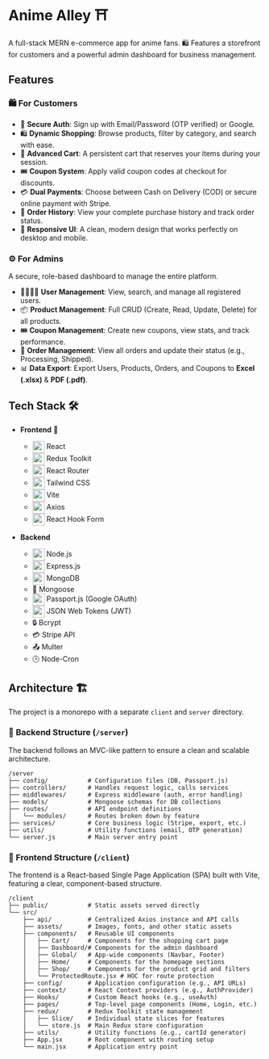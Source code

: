 # Anime Alley ⛩️

A full-stack MERN e-commerce app for anime fans. 🛍️ Features a storefront for customers and a powerful admin dashboard for business management.

## Features

### 🛍️ For Customers

- 🔐 **Secure Auth**: Sign up with Email/Password (OTP verified) or Google.
- 🛍️ **Dynamic Shopping**: Browse products, filter by category, and search with ease.
- 🛒 **Advanced Cart**: A persistent cart that reserves your items during your session.
- 🎟️ **Coupon System**: Apply valid coupon codes at checkout for discounts.
- 💳 **Dual Payments**: Choose between Cash on Delivery (COD) or secure online payment with Stripe.
- 📜 **Order History**: View your complete purchase history and track order status.
- 📱 **Responsive UI**: A clean, modern design that works perfectly on desktop and mobile.

### ⚙️ For Admins

A secure, role-based dashboard to manage the entire platform.

- 👨‍👩‍👧‍👦 **User Management**: View, search, and manage all registered users.
- 📦 **Product Management**: Full CRUD (Create, Read, Update, Delete) for all products.
- 🎟️ **Coupon Management**: Create new coupons, view stats, and track performance.
- 🚚 **Order Management**: View all orders and update their status (e.g., Processing, Shipped).
- 📊 **Data Export**: Export Users, Products, Orders, and Coupons to **Excel (.xlsx)** & **PDF (.pdf)**.

## Tech Stack 🛠️

- **Frontend** 🚀

  - <img src="https://cdn.jsdelivr.net/gh/devicons/devicon/icons/react/react-original.svg" width="24" valign="middle" /> React
  - <img src="https://cdn.jsdelivr.net/gh/devicons/devicon/icons/redux/redux-original.svg" width="24" valign="middle" /> Redux Toolkit
  - <img src="https://reactrouter.com/favicon-light.png" width="24" valign="middle" /> React Router
  - <img src="https://cdn.jsdelivr.net/gh/devicons/devicon@latest/icons/tailwindcss/tailwindcss-original.svg" width="24" valign="middle" /> Tailwind CSS
  - <img src="https://cdn.jsdelivr.net/gh/devicons/devicon/icons/vitejs/vitejs-original.svg" width="24" valign="middle" /> Vite
  - <img src="https://axios-http.com/assets/logo.svg" width="24" valign="middle" /> Axios
  - <img src="https://react-hook-form.com/images/logo/react-hook-form-logo-only.png" width="24" valign="middle" /> React Hook Form

- **Backend**
  - <img src="https://cdn.jsdelivr.net/gh/devicons/devicon/icons/nodejs/nodejs-original.svg" width="24" valign="middle" /> Node.js
  - <img src="https://cdn.jsdelivr.net/gh/devicons/devicon/icons/express/express-original.svg" width="24" valign="middle" /> Express.js
  - <img src="https://cdn.jsdelivr.net/gh/devicons/devicon/icons/mongodb/mongodb-original.svg" width="24" valign="middle" /> MongoDB
  - 🦆 Mongoose
  - <img src="https://www.passportjs.org/images/logo.svg" width="24" valign="middle" /> Passport.js (Google OAuth)
  - <img src="https://jwt.io/img/pic_logo.svg" width="24" valign="middle" /> JSON Web Tokens (JWT)
  - 🔒 Bcrypt
  - 💳 Stripe API
  - 📤 Multer
  - 🕒 Node-Cron

## Architecture 🏗️

The project is a monorepo with a separate `client` and `server` directory.

### 📂 Backend Structure (`/server`)

The backend follows an MVC-like pattern to ensure a clean and scalable architecture.

```
/server
├── config/           # Configuration files (DB, Passport.js)
├── controllers/      # Handles request logic, calls services
├── middlewares/      # Express middleware (auth, error handling)
├── models/           # Mongoose schemas for DB collections
├── routes/           # API endpoint definitions
│   └── modules/      # Routes broken down by feature
├── services/         # Core business logic (Stripe, export, etc.)
├── utils/            # Utility functions (email, OTP generation)
└── server.js         # Main server entry point
```

### 📂 Frontend Structure (`/client`)

The frontend is a React-based Single Page Application (SPA) built with Vite, featuring a clear, component-based structure.

```
/client
├── public/           # Static assets served directly
└── src/
    ├── api/          # Centralized Axios instance and API calls
    ├── assets/       # Images, fonts, and other static assets
    ├── components/   # Reusable UI components
    │   ├── Cart/     # Components for the shopping cart page
    │   ├── Dashboard/# Components for the admin dashboard
    │   ├── Global/   # App-wide components (Navbar, Footer)
    │   ├── Home/     # Components for the homepage sections
    │   ├── Shop/     # Components for the product grid and filters
    │   └── ProtectedRoute.jsx # HOC for route protection
    ├── config/       # Application configuration (e.g., API URLs)
    ├── context/      # React Context providers (e.g., AuthProvider)
    ├── Hooks/        # Custom React hooks (e.g., useAuth)
    ├── pages/        # Top-level page components (Home, Login, etc.)
    ├── redux/        # Redux Toolkit state management
    │   ├── Slice/    # Individual state slices for features
    │   └── store.js  # Main Redux store configuration
    ├── utils/        # Utility functions (e.g., cartId generator)
    ├── App.jsx       # Root component with routing setup
    └── main.jsx      # Application entry point
```
